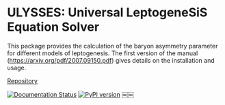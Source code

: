 # ULYSSES: Universal LeptogeneSiS Equation Solver

This package provides the calculation of the baryon asymmetry parameter for different
models of leptogenesis. The first version of the manual (https://arxiv.org/pdf/2007.09150.pdf) gives details on the installation and usage.



[Repository](https://github.com/iamholger/ulysses)

[![Documentation Status](https://readthedocs.org/projects/ulysses-universal-leptogenesis-equation-solver/badge/?version=latest)](https://ulysses-universal-leptogenesis-equation-solver.readthedocs.io/en/latest/)
[![PyPI version](https://badge.fury.io/py/ulysses.svg)](https://badge.fury.io/py/ulysses)
￼￼
